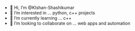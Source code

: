 - 👋 Hi, I’m @KIshan-Shashikumar
- 👀 I’m interested in ... python, c++ projects
- 🌱 I’m currently learning ... c++
- 💞️ I’m looking to collaborate on ... web apps and automation

